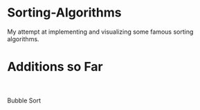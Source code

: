 # Sorting-Algorithms
My attempt at implementing and visualizing some famous sorting algorithms.
# Additions so Far
<br/>
<br/>
Bubble Sort
